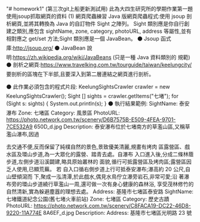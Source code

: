 "# homework1" 
(第三次git上船更新測試用)
此為大四生研究所的學期作業第一題
使用jsoup抓取網頁的資料
(1) 網頁爬蟲練習
Java 版網頁爬蟲程式:使用 jsoup 剖析網頁,並將其轉換為 Java 的自訂物件
Sight 之陣列。
Sight 類別應是你自行創建之類別,應包含 sightName, zone, category, photoURL,
address 等屬性,並有相對應之 get/set 方法;Sight 類別應是一個 JavaBean。
⚫ Jsoup 函式庫:http://jsoup.org/
⚫ JavaBean 說明:https://zh.wikipedia.org/wiki/JavaBeans (只是一種 Java 資料類別的
規範)
⚫ 剖析之網頁:https://www.travelking.com.tw/tourguide/taiwan/keelungcity/
要剖析的區塊在下半部,且要深入到第二層連結之網頁進行剖析。

⚫ 此作業必須包含的程式片段:
KeelungSightsCrawler crawler = new KeelungSightsCrawler();
Sight [] sights = crawler.getItems("七堵");
for (Sight s: sights) {
System.out.println(s);
}
⚫ 執行結果範例:
SightName: 泰安瀑布
Zone: 七堵區
Category: 風景區
PhotoURL:
https://photo.network.com.tw/scenery/D6B7575B-E509-4FEA-9701-7CE532A9
650D_d.jpg
Description: 泰安瀑布位於七堵南方的草濫山區,又稱草濫山瀑布,因過

去交通不便,反而保留了純樸自然的景色,景致優美清麗,規畫有烤肉
區露營區、戲水區及環山步道,為一大眾化的露營、踏青去處。自瀑布
入口進入後,分成二條林蔭步道,左側步道沿溪闢建,略具原始叢林的
面貌,循行可抵露營區及烤肉區;露營區因乏人使用,已顯荒蕪。 若
自入口循右側步道上行可抵泰安瀑布;瀑高約 20 公尺,自山壁傾瀉而
下,聚成一泓清潭,於此戲水,偶見水鳥佇立瀑旁岩石,非常可愛;沿
著瀑布旁的環山步道繞行草濫山一周,還可做一次有身心健康的森林浴,
享受茂林修竹的自然清新,實為躲避塵囂的理想去處。
Address: 基隆市七堵區泰安路
SightName: 七堵鐵道紀念公園(舊七堵火車前站)
Zone: 七堵區
Category: 歷史古蹟
PhotoURL:
https://photo.network.com.tw/scenery/C8FACA19-DC22-46D8-9220-11A774E
8A6EF_d.jpg
Description:
Address: 基隆市七堵區光明路 23 號